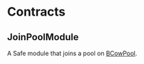 # Contracts

## JoinPoolModule

A Safe module that joins a pool on [BCowPool](https://gnosisscan.io/address/0xad58d2bc841cb8e4f8717cb21e3fb6c95dcbc286#code).
